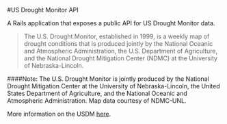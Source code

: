 #US Drought Monitor API

A Rails application that exposes a public API for US Drought Monitor data.

>The U.S. Drought Monitor, established in 1999, is a weekly map of drought conditions that is produced jointly by the National Oceanic and Atmospheric Administration, the U.S. Department of Agriculture, and the National Drought Mitigation Center (NDMC) at the University of Nebraska-Lincoln.

####Note:
The U.S. Drought Monitor is jointly produced by the National Drought Mitigation Center at the University of Nebraska-Lincoln, the United States Department of Agriculture, and the National Oceanic and Atmospheric Administration. Map data courtesy of NDMC-UNL.

More information on the USDM [here](http://droughtmonitor.unl.edu/AboutUSDM/Background.aspx).
